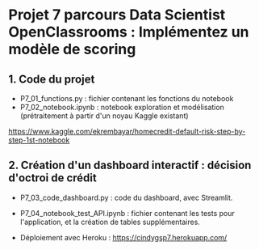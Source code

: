 # Projet 7 parcours Data Scientist OpenClassrooms : Implémentez un modèle de scoring

## 1. Code du projet 

- P7_01_functions.py : fichier contenant les fonctions du notebook
- P7_02_notebook.ipynb : notebook exploration et modélisation (prétraitement à partir d'un noyau Kaggle existant)

https://www.kaggle.com/ekrembayar/homecredit-default-risk-step-by-step-1st-notebook


## 2. Création d'un dashboard interactif : décision d'octroi de crédit

- P7_03_code_dashboard.py : code du dashboard, avec Streamlit.
- P7_04_notebook_test_API.ipynb : fichier contenant les tests pour l'application, et la création de tables supplémentaires.

- Déploiement avec Heroku : https://cindygsp7.herokuapp.com/


